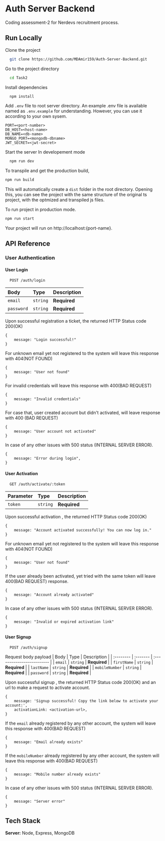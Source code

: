 # Auth Server Backend

Coding assessment-2 for Nerdevs recruitment process.
## Run Locally

Clone the project

```bash
  git clone https://github.com/MDAmir159/Auth-Server-Backend.git
```

Go to the project directory

```bash
  cd Task2
```

Install dependencies

```bash
  npm install
```


Add `.env` file to root server directory. An example .env file is available named as `.env.example` for understanding. However, you can use it according to your own sysem.
```
PORT=<port-number>
DB_HOST=<host-name>
DB_NAME=<db-name>
MONGO_PORT=<mongodb-dbname>
JWT_SECRET=<jwt-secret>
```

Start the server
In developement mode
```bash
  npm run dev
```

To transpile and get the production build,
```bash
npm run build
```

This will automatically create a `dist` folder in the root directory. Opening this, you can see the project with the same structure of the original ts project, with the optmized and transpiled js files.

To run project in production mode.
```bash
npm run start
```

Your project will run on http://localhost:{port-name}.
## API Reference
### User Authentication
#### User Login
```http
  POST /auth/login
```

| Body | Type     | Description                |
| :-------- | :------- | :------------------------- |
| `email` | `string` | **Required** |
| `password` | `string` | **Required** |

Upon successful registration a ticket, the returned HTTP Status code 200(OK)
```
{
    message: "Login successful!"
}
```
For unknown email yet not registered to the system will leave this response with 404(NOT FOUND)
```
{
    message: "User not found"
}
```
For invalid credentials will leave this response with 400(BAD REQUEST)
```
{
    message: "Invalid credentials"
}
```
For case that, user created account but didn't activated, will leave response with 400 (BAD REQUEST)
```
{
    message: "User account not activated"
}
```

In case of any other issues with 500 status (INTERNAL SERVER ERROR).
```
{
    message: "Error during login",
}
```


#### User Activation
```http
  GET /auth/activate/:token
```

| Parameter | Type     | Description                |
| :-------- | :------- | :------------------------- |
| `token` | `string` | **Required** |

Upon successful activation , the returned HTTP Status code 200(OK)
```
{
    message: "Account activated successfully! You can now log in."
}
```
For unknown email yet not registered to the system will leave this response with 404(NOT FOUND)
```
{
    message: "User not found"
}
```
If the user already been activated, yet tried with the same token will leave 400(BAD REQUEST) response.
```
{
    message: "Account already activated"
}
```

In case of any other issues with 500 status (INTERNAL SERVER ERROR).
```
{
    message: "Invalid or expired activation link"
}
```

#### User Signup
```http
  POST /auth/signup
```
Request body payload
| Body | Type     | Description                |
| :-------- | :------- | :------------------------- |
| `email` | `string` | **Required** |
| `firstName` | `string` | **Required** |
| `lastName` | `string` | **Required** |
| `mobileNumber` | `string` | **Required** |
| `password` | `string` | **Required** |

Upon successful signup , the returned HTTP Status code 200(OK) and an url to make a request to activate account.
```
{
    message: 'Signup successful! Copy the link below to activate your account:',
    activationLink: <activation-url>,
}
```
If the `email` already registered by any other account, the system will leave this response with 400(BAD REQUEST)
```
{
    message: "Email already exists"
}
```
If the  `mobileNumber` already registered by any other account, the system will leave this response with 400(BAD REQUEST)
```
{
    message: "Mobile number already exists"
}
```

In case of any other issues with 500 status (INTERNAL SERVER ERROR).
```
{
    message: "Server error"
}
```

## Tech Stack

**Server:** Node, Express, MongoDB
